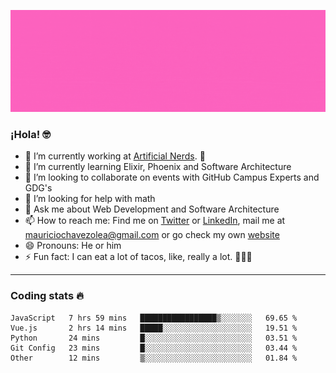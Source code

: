 ![Banner](banner.gif)

### ¡Hola! 🤓

- 🔭 I’m currently working at [Artificial Nerds](https://nerds.ai/). 🤖
- 🌱 I’m currently learning Elixir, Phoenix and Software Architecture
- 👯 I’m looking to collaborate on events with GitHub Campus Experts and GDG's
- 🤔 I’m looking for help with math
- 💬 Ask me about Web Development and Software Architecture
- 📫 How to reach me: Find me on [Twitter](https://twitter.com/ultr4nerd) or [LinkedIn](https://www.linkedin.com/in/mauricio-chávez-olea-4b46b7147/), mail me at [mauriciochavezolea@gmail.com](mailto:mauriciochavezolea@gmail.com) or go check my own [website](mauriciochavez.surge.sh)
- 😄 Pronouns: He or him
- ⚡ Fun fact: I can eat a lot of tacos, like, really a lot. 🌮🌮🌮

---

### Coding stats 🔥

<!--START_SECTION:waka-->
```text
JavaScript   7 hrs 59 mins   █████████████████▒░░░░░░░   69.65 % 
Vue.js       2 hrs 14 mins   █████░░░░░░░░░░░░░░░░░░░░   19.51 % 
Python       24 mins         █░░░░░░░░░░░░░░░░░░░░░░░░   03.51 % 
Git Config   23 mins         █░░░░░░░░░░░░░░░░░░░░░░░░   03.44 % 
Other        12 mins         ▒░░░░░░░░░░░░░░░░░░░░░░░░   01.84 % 
```
<!--END_SECTION:waka-->
